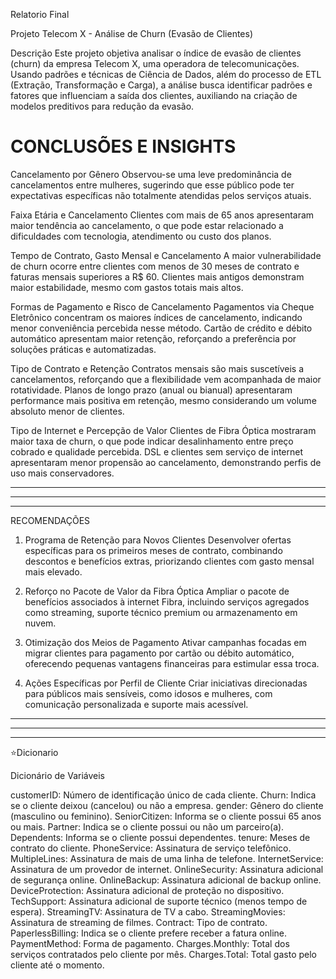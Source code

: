 Relatorio Final

Projeto Telecom X - Análise de Churn (Evasão de Clientes)

Descrição
Este projeto objetiva analisar o índice de evasão de clientes (churn) da empresa Telecom X, uma operadora de telecomunicações.
Usando padrões e técnicas de Ciência de Dados, além do processo de ETL (Extração, Transformação e Carga), a análise busca
identificar padrões e fatores que influenciam a saída dos clientes, auxiliando na criação de modelos preditivos para redução da evasão.


# CONCLUSÕES E INSIGHTS

Cancelamento por Gênero
Observou-se uma leve predominância de cancelamentos entre mulheres, sugerindo que esse público pode ter expectativas específicas não totalmente atendidas pelos serviços atuais.

Faixa Etária e Cancelamento
Clientes com mais de 65 anos apresentaram maior tendência ao cancelamento, o que pode estar relacionado a dificuldades com tecnologia, atendimento ou custo dos planos.

Tempo de Contrato, Gasto Mensal e Cancelamento
A maior vulnerabilidade de churn ocorre entre clientes com menos de 30 meses de contrato e faturas mensais superiores a R$ 60.
Clientes mais antigos demonstram maior estabilidade, mesmo com gastos totais mais altos.

Formas de Pagamento e Risco de Cancelamento
Pagamentos via Cheque Eletrônico concentram os maiores índices de cancelamento, indicando menor conveniência percebida nesse método.
Cartão de crédito e débito automático apresentam maior retenção, reforçando a preferência por soluções práticas e automatizadas.

Tipo de Contrato e Retenção
Contratos mensais são mais suscetíveis a cancelamentos, reforçando que a flexibilidade vem acompanhada de maior rotatividade.
Planos de longo prazo (anual ou bianual) apresentaram performance mais positiva em retenção, mesmo considerando um volume absoluto menor de clientes.

Tipo de Internet e Percepção de Valor
Clientes de Fibra Óptica mostraram maior taxa de churn, o que pode indicar desalinhamento entre preço cobrado e qualidade percebida.
DSL e clientes sem serviço de internet apresentaram menor propensão ao cancelamento, demonstrando perfis de uso mais conservadores.

_________________________________________________________
_________________________________________________________
_________________________________________________________

RECOMENDAÇÕES
1. Programa de Retenção para Novos Clientes
Desenvolver ofertas específicas para os primeiros meses de contrato, combinando descontos e benefícios extras, priorizando clientes com gasto mensal mais elevado.

2. Reforço no Pacote de Valor da Fibra Óptica
Ampliar o pacote de benefícios associados à internet Fibra, incluindo serviços agregados como streaming, suporte técnico premium ou armazenamento em nuvem.

3. Otimização dos Meios de Pagamento
Ativar campanhas focadas em migrar clientes para pagamento por cartão ou débito automático, oferecendo pequenas vantagens financeiras para estimular essa troca.

4. Ações Específicas por Perfil de Cliente
Criar iniciativas direcionadas para públicos mais sensíveis, como idosos e mulheres, com comunicação personalizada e suporte mais acessível.

_________________________________________________________
_________________________________________________________
_________________________________________________________

⭐Dicionario

Dicionário de Variáveis

customerID: Número de identificação único de cada cliente.
Churn: Indica se o cliente deixou (cancelou) ou não a empresa.
gender: Gênero do cliente (masculino ou feminino).
SeniorCitizen: Informa se o cliente possui 65 anos ou mais.
Partner: Indica se o cliente possui ou não um parceiro(a).
Dependents: Informa se o cliente possui dependentes.
tenure: Meses de contrato do cliente.
PhoneService: Assinatura de serviço telefônico.
MultipleLines: Assinatura de mais de uma linha de telefone.
InternetService: Assinatura de um provedor de internet.
OnlineSecurity: Assinatura adicional de segurança online.
OnlineBackup: Assinatura adicional de backup online.
DeviceProtection: Assinatura adicional de proteção no dispositivo.
TechSupport: Assinatura adicional de suporte técnico (menos tempo de espera).
StreamingTV: Assinatura de TV a cabo.
StreamingMovies: Assinatura de streaming de filmes.
Contract: Tipo de contrato.
PaperlessBilling: Indica se o cliente prefere receber a fatura online.
PaymentMethod: Forma de pagamento.
Charges.Monthly: Total dos serviços contratados pelo cliente por mês.
Charges.Total: Total gasto pelo cliente até o momento.

